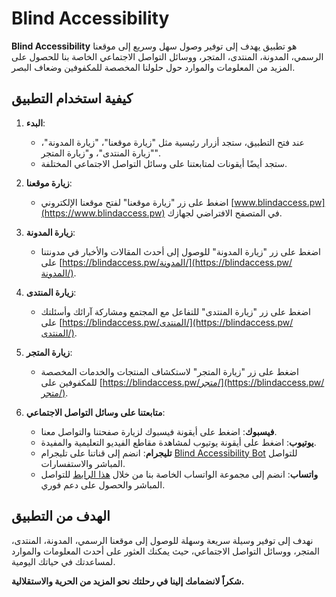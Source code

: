 # Blind Accessibility

**Blind Accessibility** هو تطبيق يهدف إلى توفير وصول سهل وسريع إلى موقعنا الرسمي، المدونة، المنتدى، المتجر، ووسائل التواصل الاجتماعي الخاصة بنا للحصول على المزيد من المعلومات والموارد حول حلولنا المخصصة للمكفوفين وضعاف البصر.

## كيفية استخدام التطبيق

1. **البدء**:

   - عند فتح التطبيق، ستجد أزرار رئيسية مثل "زيارة موقعنا"، "زيارة المدونة"، "زيارة المنتدى"، و"زيارة المتجر".
   - ستجد أيضًا أيقونات لمتابعتنا على وسائل التواصل الاجتماعي المختلفة.

2. **زيارة موقعنا**:

   - اضغط على زر "زيارة موقعنا" لفتح موقعنا الإلكتروني [www.blindaccess.pw](https://www.blindaccess.pw) في المتصفح الافتراضي لجهازك.

3. **زيارة المدونة**:

   - اضغط على زر "زيارة المدونة" للوصول إلى أحدث المقالات والأخبار في مدونتنا على [https://blindaccess.pw/المدونة/](https://blindaccess.pw/المدونة/).

4. **زيارة المنتدى**:

   - اضغط على زر "زيارة المنتدى" للتفاعل مع المجتمع ومشاركة آرائك وأسئلتك على [https://blindaccess.pw/المنتدى/](https://blindaccess.pw/المنتدى/).

5. **زيارة المتجر**:

   - اضغط على زر "زيارة المتجر" لاستكشاف المنتجات والخدمات المخصصة للمكفوفين على [https://blindaccess.pw/متجر/](https://blindaccess.pw/متجر/).

6. **متابعتنا على وسائل التواصل الاجتماعي**:

   - **فيسبوك**: اضغط على أيقونة فيسبوك لزيارة صفحتنا والتواصل معنا.
   - **يوتيوب**: اضغط على أيقونة يوتيوب لمشاهدة مقاطع الفيديو التعليمية والمفيدة.
   - **تليجرام**: انضم إلى قناتنا على تليجرام [Blind Accessibility Bot](https://t.me/Blindaccessibilitybot) للتواصل المباشر والاستفسارات.
   - **واتساب**: انضم إلى مجموعة الواتساب الخاصة بنا من خلال [هذا الرابط](https://chat.whatsapp.com/CVW8aHib2SKIXlTroXMxYH) للتواصل المباشر والحصول على دعم فوري.

## الهدف من التطبيق

نهدف إلى توفير وسيلة سريعة وسهلة للوصول إلى موقعنا الرسمي، المدونة، المنتدى، المتجر، ووسائل التواصل الاجتماعي، حيث يمكنك العثور على أحدث المعلومات والموارد لمساعدتك في حياتك اليومية.

**شكراً لانضمامك إلينا في رحلتك نحو المزيد من الحرية والاستقلالية.**